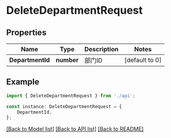 # DeleteDepartmentRequest


## Properties

Name | Type | Description | Notes
------------ | ------------- | ------------- | -------------
**DepartmentId** | **number** | 部门ID | [default to 0]

## Example

```typescript
import { DeleteDepartmentRequest } from './api';

const instance: DeleteDepartmentRequest = {
    DepartmentId,
};
```

[[Back to Model list]](../README.md#documentation-for-models) [[Back to API list]](../README.md#documentation-for-api-endpoints) [[Back to README]](../README.md)
